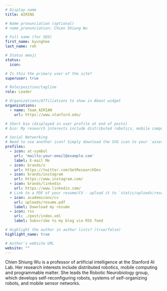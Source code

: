 ```yaml
---
# Display name
title: AIRING

# Name pronunciation (optional)
# name_pronunciation: Chien Shiung Wu

# Full name (for SEO)
first_name: kyunghee
last_name: roh

# Status emoji
status:
  icon: 

# Is this the primary user of the site?
superuser: true

# Role/position/tagline
role: Leader

# Organizations/Affiliations to show in About widget
organizations:
  - name: Team_AIRIAN
    url: https://www.stanford.edu/

# Short bio (displayed in user profile at end of posts)
# bio: My research interests include distributed robotics, mobile computing and programmable matter.

# Social Networking
# Need to use another icon? Simply download the SVG icon to your `assets/media/icons/` folder.
profiles:
  - icon: at-symbol
    url: 'mailto:your-email@example.com'
    label: E-mail Me
  - icon: brands/x
    url: https://twitter.com/GetResearchDev
  - icon: brands/instagram
    url: https://www.instagram.com/
  - icon: brands/linkedin
    url: https://www.linkedin.com/
  # Link to a PDF of your resume/CV - upload it to `static/uploads/resume.pdf`
  - icon: academicons/cv
    url: uploads/resume.pdf
    label: Download my resume
  - icon: rss
    url: ./post/index.xml
    label: Subscribe to my blog via RSS feed

# Highlight the author in author lists? (true/false)
highlight_name: true

# Author's website URL
website: ""
---
```


Chien Shiung Wu is a professor of artificial intelligence at the Stanford AI Lab. Her research interests include
distributed robotics, mobile computing and programmable matter. She leads the Robotic Neurobiology group, which develops
self-reconfiguring robots, systems of self-organizing robots, and mobile sensor networks.
